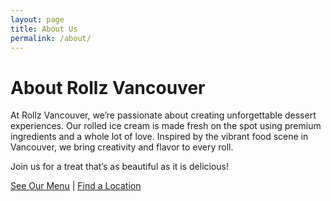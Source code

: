```yaml
---
layout: page
title: About Us
permalink: /about/
---
```


# About Rollz Vancouver

At Rollz Vancouver, we’re passionate about creating unforgettable dessert experiences. Our rolled ice cream is made fresh on the spot using premium ingredients and a whole lot of love. Inspired by the vibrant food scene in Vancouver, we bring creativity and flavor to every roll.

Join us for a treat that’s as beautiful as it is delicious!

[See Our Menu](/menu) | [Find a Location](/locations)